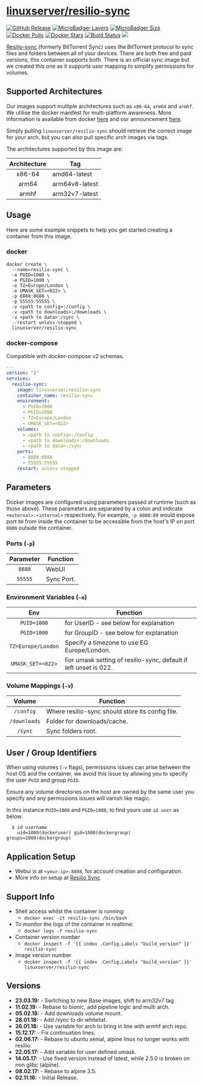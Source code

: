 # [linuxserver/resilio-sync](https://github.com/linuxserver/docker-resilio-sync)

[![GitHub Release](https://img.shields.io/github/release/linuxserver/docker-resilio-sync.svg?style=flat-square&color=E68523)](https://github.com/linuxserver/docker-resilio-sync/releases)
[![MicroBadger Layers](https://img.shields.io/microbadger/layers/linuxserver/resilio-sync.svg?style=flat-square&color=E68523)](https://microbadger.com/images/linuxserver/resilio-sync "Get your own version badge on microbadger.com")
[![MicroBadger Size](https://img.shields.io/microbadger/image-size/linuxserver/resilio-sync.svg?style=flat-square&color=E68523)](https://microbadger.com/images/linuxserver/resilio-sync "Get your own version badge on microbadger.com")
[![Docker Pulls](https://img.shields.io/docker/pulls/linuxserver/resilio-sync.svg?style=flat-square&color=E68523)](https://hub.docker.com/r/linuxserver/resilio-sync)
[![Docker Stars](https://img.shields.io/docker/stars/linuxserver/resilio-sync.svg?style=flat-square&color=E68523)](https://hub.docker.com/r/linuxserver/resilio-sync)
[![Build Status](https://ci.linuxserver.io/view/all/job/Docker-Pipeline-Builders/job/docker-resilio-sync/job/master/badge/icon?style=flat-square)](https://ci.linuxserver.io/job/Docker-Pipeline-Builders/job/docker-resilio-sync/job/master/)
[![](https://lsio-ci.ams3.digitaloceanspaces.com/linuxserver/resilio-sync/latest/badge.svg)](https://lsio-ci.ams3.digitaloceanspaces.com/linuxserver/resilio-sync/latest/index.html)

[Resilio-sync](https://www.resilio.com/individuals/) (formerly BitTorrent Sync) uses the BitTorrent protocol to sync files and folders between all of your devices. There are both free and paid versions, this container supports both. There is an official sync image but we created this one as it supports user mapping to simplify permissions for volumes.

## Supported Architectures

Our images support multiple architectures such as `x86-64`, `arm64` and `armhf`. We utilise the docker manifest for multi-platform awareness. More information is available from docker [here](https://github.com/docker/distribution/blob/master/docs/spec/manifest-v2-2.md#manifest-list) and our announcement [here](https://blog.linuxserver.io/2019/02/21/the-lsio-pipeline-project/).

Simply pulling `linuxserver/resilio-sync` should retrieve the correct image for your arch, but you can also pull specific arch images via tags.

The architectures supported by this image are:

| Architecture | Tag |
| :----: | --- |
| x86-64 | amd64-latest |
| arm64 | arm64v8-latest |
| armhf | arm32v7-latest |


## Usage

Here are some example snippets to help you get started creating a container from this image.

### docker

```
docker create \
  --name=resilio-sync \
  -e PUID=1000 \
  -e PGID=1000 \
  -e TZ=Europe/London \
  -e UMASK_SET=<022> \
  -p 8888:8888 \
  -p 55555:55555 \
  -v <path to config>:/config \
  -v <path to downloads>:/downloads \
  -v <path to data>:/sync \
  --restart unless-stopped \
  linuxserver/resilio-sync
```


### docker-compose

Compatible with docker-compose v2 schemas.

```yaml
---
version: "2"
services:
  resilio-sync:
    image: linuxserver/resilio-sync
    container_name: resilio-sync
    environment:
      - PUID=1000
      - PGID=1000
      - TZ=Europe/London
      - UMASK_SET=<022>
    volumes:
      - <path to config>:/config
      - <path to downloads>:/downloads
      - <path to data>:/sync
    ports:
      - 8888:8888
      - 55555:55555
    restart: unless-stopped
```

## Parameters

Docker images are configured using parameters passed at runtime (such as those above). These parameters are separated by a colon and indicate `<external>:<internal>` respectively. For example, `-p 8080:80` would expose port `80` from inside the container to be accessible from the host's IP on port `8080` outside the container.

### Ports (`-p`)

| Parameter | Function |
| :----: | --- |
| `8888` | WebUI |
| `55555` | Sync Port. |


### Environment Variables (`-e`)

| Env | Function |
| :----: | --- |
| `PUID=1000` | for UserID - see below for explanation |
| `PGID=1000` | for GroupID - see below for explanation |
| `TZ=Europe/London` | Specify a timezone to use EG Europe/London. |
| `UMASK_SET=<022>` | For umask setting of resilio-sync, default if left unset is 022. |

### Volume Mappings (`-v`)

| Volume | Function |
| :----: | --- |
| `/config` | Where resilio-sync should store its config file. |
| `/downloads` | Folder for downloads/cache. |
| `/sync` | Sync folders root. |



## User / Group Identifiers

When using volumes (`-v` flags), permissions issues can arise between the host OS and the container, we avoid this issue by allowing you to specify the user `PUID` and group `PGID`.

Ensure any volume directories on the host are owned by the same user you specify and any permissions issues will vanish like magic.

In this instance `PUID=1000` and `PGID=1000`, to find yours use `id user` as below:

```
  $ id username
    uid=1000(dockeruser) gid=1000(dockergroup) groups=1000(dockergroup)
```

## Application Setup

* Webui is at `<your-ip>:8888`, for account creation and configuration.
* More info on setup at [Resilio Sync](https://www.resilio.com/individuals/)



## Support Info

* Shell access whilst the container is running:
  * `docker exec -it resilio-sync /bin/bash`
* To monitor the logs of the container in realtime:
  * `docker logs -f resilio-sync`
* Container version number
  * `docker inspect -f '{{ index .Config.Labels "build_version" }}' resilio-sync`
* Image version number
  * `docker inspect -f '{{ index .Config.Labels "build_version" }}' linuxserver/resilio-sync`

## Versions

* **23.03.19:** - Switching to new Base images, shift to arm32v7 tag.
* **11.02.19:** - Rebase to bionic, add pipeline logic and multi arch.
* **05.02.18:** - Add downloads volume mount.
* **28.01.18:** - Add /sync to dir whitelist.
* **26.01.18:** - Use variable for arch to bring in line with armhf arch repo.
* **15.12.17:** - Fix continuation lines.
* **02.06.17:** - Rebase to ubuntu xenial, alpine linux no longer works with resilio.
* **22.05.17:** - Add variable for user defined umask.
* **14.05.17:** - Use fixed version instead of latest, while 2.5.0 is broken on non glibc (alpine).
* **08.02.17:** - Rebase to alpine 3.5.
* **02.11.16:** - Initial Release.
